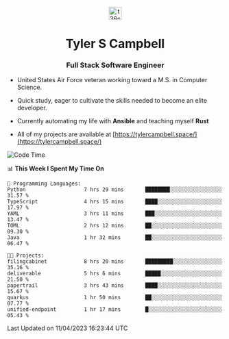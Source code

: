 <p align="center">
<a href="https://www.linkedin.com/in/t36campbell" target="blank"><img align="center" src="https://ik.imagekit.io/t36campbell/Portfolio/linkedin.png.original_m8bbGgPh6.png" alt="t36campbell" height="30" width="30" /></a>
</p>
<h1 align="center">Tyler S Campbell</h1>
<h3 align="center">Full Stack Software Engineer</h3>

* United States Air Force veteran working toward a M.S. in Computer Science.

* Quick study, eager to cultivate the skills needed to become an elite developer.

* Currently automating my life with **Ansible** and teaching myself **Rust**

* All of my projects are available at [https://tylercampbell.space/](https://tylercampbell.space/)

<!--START_SECTION:waka-->
![Code Time](http://img.shields.io/badge/Code%20Time-2%2C381%20hrs%2047%20mins-blue)

📊 **This Week I Spent My Time On** 

```text
💬 Programming Languages: 
Python                   7 hrs 29 mins       ████████░░░░░░░░░░░░░░░░░   31.57 % 
TypeScript               4 hrs 15 mins       ████░░░░░░░░░░░░░░░░░░░░░   17.97 % 
YAML                     3 hrs 11 mins       ███░░░░░░░░░░░░░░░░░░░░░░   13.47 % 
TOML                     2 hrs 12 mins       ██░░░░░░░░░░░░░░░░░░░░░░░   09.30 % 
Java                     1 hr 32 mins        ██░░░░░░░░░░░░░░░░░░░░░░░   06.47 % 

🐱‍💻 Projects: 
filingcabinet            8 hrs 20 mins       █████████░░░░░░░░░░░░░░░░   35.16 % 
deliverable              5 hrs 6 mins        █████░░░░░░░░░░░░░░░░░░░░   21.50 % 
papertrail               3 hrs 43 mins       ████░░░░░░░░░░░░░░░░░░░░░   15.67 % 
quarkus                  1 hr 50 mins        ██░░░░░░░░░░░░░░░░░░░░░░░   07.77 % 
unified-endpoint         1 hr 17 mins        █░░░░░░░░░░░░░░░░░░░░░░░░   05.43 % 
```


 Last Updated on 11/04/2023 16:23:44 UTC
<!--END_SECTION:waka-->
